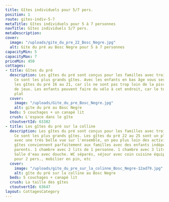 ```yaml
---
title: Gîtes individuels pour 5/7 pers.
position: 1
route: gites-indiv-5-7
metaTitle: Gîtes individuels pour 5 à 7 personnes
navTitle: Gîtes individuels 5/7 pers.
metaDescription: 
cover:
  image: "/uploads/gite_du_pre_22_Bosc_Negre.jpg"
  alt: Gite du pré au Bosc Negre pour 5 à 7 personnes
capacityMin: 5
capacityMax: 7
priceMin: 450
cottages:
- title: Gîtes du pré
  description: Les gîtes du pré sont conçus pour les familles avec trois enfants.
    Ce sont les plus grands gîtes. Avec les enfants en bas âge vous serez bien dans
    les gîtes du pré 16 au 21, car ils ne sont pas trop loin de la piscine et de l'aire
    de jeux. Les enfants peuvent faire du vélo à cet endroit, car le terrain est assez
    plat
  cover:
    image: "/uploads/Gite_du_pre_Bosc_Negre.jpg"
    alt: gite du pré au Bosc Negre
  beds: 5 couchages + un canapé lit
  crush: L'espace dans le gîte
  ctoutvertId: 63382
- title: Les gîtes du pré sur la colline
  description: Les gîtes du pré sont conçus pour les familles avec trois enfants.
    Ce sont les plus grands gîtes. Les gîtes du pré 22 au 25 sont un plus en hauteur
    avec une très belle vue sur l'ensemble, un peu plus loin des activités. Ces 4
    gîtes conviennent parfaitement aux familles avec des enfants indépendants de leurs
    parents. 1 chambre avec 2 lits de 1 personne. 1 chambre avec 3 lits de 1 personne.
    Salle d'eau avec douche. WC séparés, séjour avec coin cuisine équipée, canapé-lit
    pour 2 pers., mobilier en pin, etc
  cover:
    image: "/uploads/gite_du_pre_sur_la_colinne_Bosc_Negre-12ad79.jpg"
    alt: gîte du pré sur la colline au Bosc Negre
  beds: 5 couchages + canapé lit
  crush: La taille des gîtes
  ctoutvertId: 63647
layout: CottagesCategory
---
```


